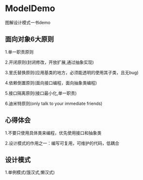 # ModelDemo
图解设计模式一书demo

## 面向对象6大原则
1.单一职责原则

2.开闭原则(封闭修改，开放扩展,通过抽象实现)

3.里氏替换原则(应用基类的地方，必须能透明的使用其子类，且无bug)

4.依赖倒置原则(面向接口编程，面向抽象类编程)

5.接口隔离原则(接口最小化,单一职责)

6.迪米特原则(only talk to your immediate friends)

## 心得体会
1.不要只使用具体类来编程，优先使用接口和抽象类

2.设计模式的作用之一：编写可复用，可维护的代码，低耦合

## 设计模式
1.单例模式(饿汉式,懒汉式)
